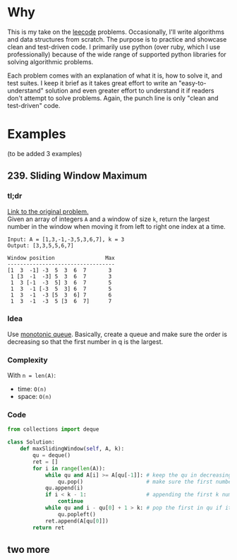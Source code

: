 # Why

This is my take on the [leecode](http://leetcode.com/) problems. Occasionally, I'll write algorithms and data structures from scratch. The purpose is to practice and showcase clean and test-driven code. I primarily use python (over ruby, which I use professionally) because of the wide range of supported python libraries for solving algorithmic problems.

Each problem comes with an explanation of what it is, how to solve it, and test suites. I keep it brief as it takes great effort to write an "easy-to-understand" solution and even greater effort to understand it if readers don't attempt to solve problems. Again, the punch line is only "clean and test-driven" code.


# Examples
(to be added 3 examples)

## 239. Sliding Window Maximum

### tl;dr
[Link to the original problem.](https://leetcode.com/problems/sliding-window-maximum/)  
Given an array of integers `A` and a window of size `k`, return the largest number in the window when moving it from left to right one index at a time.
```
Input: A = [1,3,-1,-3,5,3,6,7], k = 3
Output: [3,3,5,5,6,7]

Window position                Max
----------------------------------
[1  3  -1] -3  5  3  6  7       3
 1 [3  -1  -3] 5  3  6  7       3
 1  3 [-1  -3  5] 3  6  7       5
 1  3  -1 [-3  5  3] 6  7       5
 1  3  -1  -3 [5  3  6] 7       6
 1  3  -1  -3  5 [3  6  7]      7
```

### Idea

Use [monotonic queue](http://www.algorithmsandme.com/monotonic-queue/). Basically, create a queue and make sure the order is decreasing so that the first number in q is the largest.

### Complexity

With `n = len(A)`:
- time: `O(n)`
- space: `O(n)`


### Code
```python
from collections import deque

class Solution:
    def maxSlidingWindow(self, A, k):
        qu = deque()
        ret = []
        for i in range(len(A)):
            while qu and A[i] >= A[qu[-1]]: # keep the qu in decreasing order
                qu.pop()                    # make sure the first number in qu is the largest
            qu.append(i)
            if i < k - 1:                   # appending the first k numbers to qu
                continue
            while qu and i - qu[0] + 1 > k: # pop the first in qu if it is out of window range
                qu.popleft()
            ret.append(A[qu[0]])
        return ret
```

## two more
